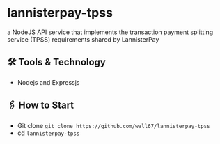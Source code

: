 # lannisterpay-tpss
a NodeJS API service that implements the transaction payment splitting service (TPSS) requirements shared by LannisterPay

## 🛠 Tools & Technology
- Nodejs and Expressjs

## 🖇 How to Start

-   Git clone `git clone https://github.com/wall67/lannisterpay-tpss`
-   cd `lannisterpay-tpss`

#

